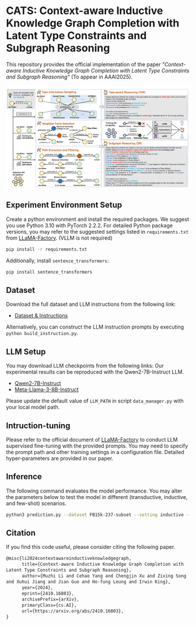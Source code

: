 # CATS: Context-aware Inductive Knowledge Graph Completion with Latent Type Constraints and Subgraph Reasoning

This repository provides the official implementation of the paper *"Context-aware Inductive Knowledge Graph Completion with Latent Type Constraints and Subgraph Reasoning"* (To appear in AAAI2025).

![CATS](CATS.png)

## Experiment Environment Setup
Create a python environment and install the required packages. We suggest you use Python 3.10 with PyTorch 2.2.2.
For detailed Python package versions, you may refer to the suggested settings listed in `requirements.txt` from [LLaMA-Factory](https://github.com/hiyouga/LLaMA-Factory/blob/main/requirements.txt). (VLLM is not required) 

```bash
pip install -r requirements.txt
```
   
Additionally, install `sentence_transformers`:

```bash
pip install sentence_transformers
```

## Dataset

Download the full dataset and LLM instructions from the following link:

- [Dataset &amp; Instructions](https://drive.google.com/drive/folders/17C3BsllCWy_TK3B5WwCjxPQo2heuLJPz?usp=drive_link)

Alternatively, you can construct the LLM instruction prompts by executing `python build_instruction.py`.

## LLM Setup

You may download LLM checkpoints from the following links:
Our experimental results can be reproduced with the Qwen2-7B-Instruct LLM. 

- [Qwen2-7B-Instruct](https://huggingface.co/Qwen/Qwen2-7B-Instruct)
- [Meta-Llama-3-8B-Instruct](https://huggingface.co/meta-llama/Meta-Llama-3-8B-Instruct)

Please update the default value of `LLM_PATH` in script `data_manager.py` with your local model path.

## Intruction-tuning

Please refer to the official document of [LLaMA-Factory](https://github.com/hiyouga/LLaMA-Factory/) to conduct LLM supervised fine-tuning with the provided prompts. You may need to specify the prompt path and other training settings in a configuration file. Detailed hyper-parameters are provided in our paper. 

## Inference

The following command evaluates the model performance. You may alter the parameters below to test the model in different (transductive, inductive, and few-shot) scenarios.

```bash
python3 prediction.py --dataset FB15k-237-subset --setting inductive --training_size full --model_name {model_path_after_sft} --prompt_type CATS --subgraph_type together --path_type degree
```

## Citation

If you find this code useful, please consider citing the following paper.
```
@misc{li2024contextawareinductiveknowledgegraph,
      title={Context-aware Inductive Knowledge Graph Completion with Latent Type Constraints and Subgraph Reasoning}, 
      author={Muzhi Li and Cehao Yang and Chengjin Xu and Zixing Song and Xuhui Jiang and Jian Guo and Ho-fung Leung and Irwin King},
      year={2024},
      eprint={2410.16803},
      archivePrefix={arXiv},
      primaryClass={cs.AI},
      url={https://arxiv.org/abs/2410.16803}, 
}
```
